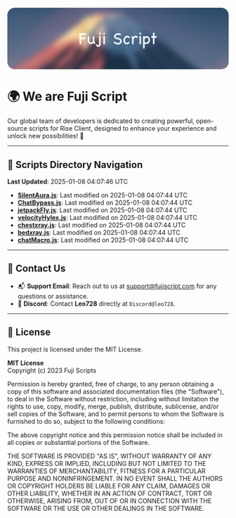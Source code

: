 ![Banner](.github/b.webp)

# 🌍 **We are Fuji Script**

Our global team of developers is dedicated to creating powerful, open-source scripts for Rise Client, designed to enhance your experience and unlock new possibilities! 🌟

---
<!-- SCRIPTS_NAVIGATION_START -->
## 📂 **Scripts Directory Navigation**

**Last Updated**: 2025-01-08 04:07:46 UTC

- **[SilentAura.js](scripts/SilentAura.js)**: Last modified on 2025-01-08 04:07:44 UTC
- **[ChatBypass.js](scripts/ChatBypass.js)**: Last modified on 2025-01-08 04:07:44 UTC
- **[jetpackFly.js](scripts/jetpackFly.js)**: Last modified on 2025-01-08 04:07:44 UTC
- **[velocityHylex.js](scripts/velocityHylex.js)**: Last modified on 2025-01-08 04:07:44 UTC
- **[chestxray.js](scripts/chestxray.js)**: Last modified on 2025-01-08 04:07:44 UTC
- **[bedxray.js](scripts/bedxray.js)**: Last modified on 2025-01-08 04:07:44 UTC
- **[chatMacro.js](scripts/chatMacro.js)**: Last modified on 2025-01-08 04:07:44 UTC

<!-- SCRIPTS_NAVIGATION_END -->

---

## 💬 **Contact Us**  
- 📬 **Support Email**: Reach out to us at [support@fujiscript.com](mailto:support@fujiscript.com) for any questions or assistance.  
- 💬 **Discord**: Contact **Leo728** directly at `Discord@leo728`.

---

## 📜 **License**

This project is licensed under the MIT License.  

**MIT License**  
Copyright (c) 2023 Fuji Scripts  

Permission is hereby granted, free of charge, to any person obtaining a copy of this software and associated documentation files (the "Software"), to deal in the Software without restriction, including without limitation the rights to use, copy, modify, merge, publish, distribute, sublicense, and/or sell copies of the Software, and to permit persons to whom the Software is furnished to do so, subject to the following conditions:  

The above copyright notice and this permission notice shall be included in all copies or substantial portions of the Software.  

THE SOFTWARE IS PROVIDED "AS IS", WITHOUT WARRANTY OF ANY KIND, EXPRESS OR IMPLIED, INCLUDING BUT NOT LIMITED TO THE WARRANTIES OF MERCHANTABILITY, FITNESS FOR A PARTICULAR PURPOSE AND NONINFRINGEMENT. IN NO EVENT SHALL THE AUTHORS OR COPYRIGHT HOLDERS BE LIABLE FOR ANY CLAIM, DAMAGES OR OTHER LIABILITY, WHETHER IN AN ACTION OF CONTRACT, TORT OR OTHERWISE, ARISING FROM, OUT OF OR IN CONNECTION WITH THE SOFTWARE OR THE USE OR OTHER DEALINGS IN THE SOFTWARE.  
